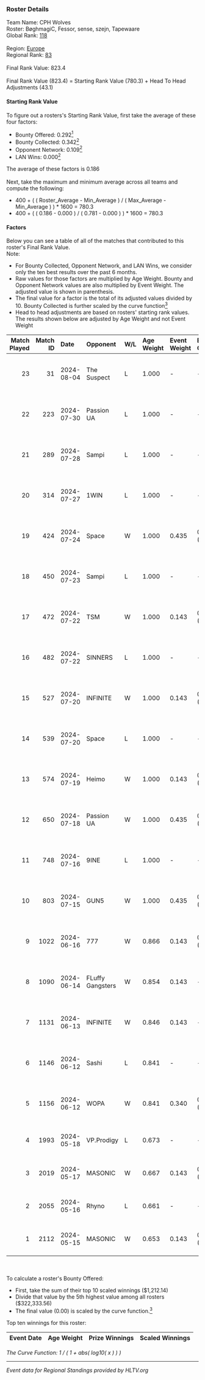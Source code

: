 ### Roster Details<br />
Team Name: CPH Wolves<br />
Roster: BøghmagiC, Fessor, sense, szejn, Tapewaare<br />
Global Rank: [118](../standings_global.md)<br />
<br />
Region: [Europe]( ../standings_europe.md)<br />
Regional Rank: [83]( ../standings_europe.md)<br />
<br />
Final Rank Value:  823.4<br />
<br />
Final Rank Value (823.4) = Starting Rank Value (780.3) + Head To Head Adjustments (43.1)<br />

#### Starting Rank Value<br />
To figure out a rosters's Starting Rank Value, first take the average of these four factors:<br />
- Bounty Offered: 0.292[<sup>1</sup>](#table2)
- Bounty Collected: 0.342[<sup>2</sup>](#table1)
- Opponent Network: 0.109[<sup>2</sup>](#table1)
- LAN Wins: 0.000[<sup>2</sup>](#table1)

The average of these factors is 0.186<br />
<br />
Next, take the maximum and minimum average across all teams and compute the following:<br />
- 400 + ( ( Roster_Average - Min_Average ) / ( Max_Average - Min_Average ) ) * 1600 = 780.3
- 400 + ( ( 0.186 - 0.000 ) / ( 0.781 - 0.000 ) ) * 1600 = 780.3


#### Factors<br />
Below you can see a table of all of the matches that contributed to this roster's Final Rank Value.<br />
Note:<br />

- For Bounty Collected, Opponent Network, and LAN Wins, we consider only the ten best results over the past 6 months.
- Raw values for those factors are multiplied by Age Weight. Bounty and Opponent Network values are also multiplied by Event Weight. The adjusted value is shown in parenthesis.
- The final value for a factor is the total of its adjusted values divided by 10. Bounty Collected is further scaled by the curve function[<sup>3</sup>](#curveFunction)
- Head to head adjustments are based on rosters' starting rank values. The results shown below are adjusted by Age Weight and not Event Weight
<span id="table1"></span><br />


| Match Played | Match ID | Date       | Opponent         | W/L | Age Weight | Event Weight | Bounty Collected | Opponent Network | LAN Wins  | H2H Adj. | Roster                                      |
| -: | -: | :- | :- | :- | :- | :- | :- | :- | :- | -: | :- |
|           23 |       31 | 2024-08-04 | The Suspect      | L   | 1.000      | -            | -                | -                | -         |   -13.99 | BøghmagiC, Fessor, sense, szejn, Tapewaare  |
|           22 |      223 | 2024-07-30 | Passion UA       | L   | 1.000      | -            | -                | -                | -         |    -6.21 | BøghmagiC, Fessor, sense, szejn, Tapewaare  |
|           21 |      289 | 2024-07-28 | Sampi            | L   | 1.000      | -            | -                | -                | -         |   -13.09 | BøghmagiC, Fessor, sense, szejn, Tapewaare  |
|           20 |      314 | 2024-07-27 | 1WIN             | L   | 1.000      | -            | -                | -                | -         |   -10.34 | BøghmagiC, Fessor, sense, szejn, Tapewaare  |
|           19 |      424 | 2024-07-24 | Space            | W   | 1.000      | 0.435        | 0.006 (0.003)    | 0.445 (0.193)    | 0 (0.000) |    18.43 | BøghmagiC, Fessor, sense, szejn, Tapewaare  |
|           18 |      450 | 2024-07-23 | Sampi            | L   | 1.000      | -            | -                | -                | -         |   -13.86 | BøghmagiC, Fessor, sense, szejn, Tapewaare  |
|           17 |      472 | 2024-07-22 | TSM              | W   | 1.000      | 0.143        | 0.040 (0.006)    | 0.435 (0.062)    | 0 (0.000) |    22.83 | BøghmagiC, Fessor, sense, szejn, Tapewaare  |
|           16 |      482 | 2024-07-22 | SINNERS          | L   | 1.000      | -            | -                | -                | -         |    -9.52 | BøghmagiC, Fessor, sense, szejn, Tapewaare  |
|           15 |      527 | 2024-07-20 | INFINITE         | W   | 1.000      | 0.143        | 0.000 (0.000)    | 0.188 (0.027)    | 0 (0.000) |     6.23 | BøghmagiC, Fessor, sense, szejn, Tapewaare  |
|           14 |      539 | 2024-07-20 | Space            | L   | 1.000      | -            | -                | -                | -         |   -12.58 | BøghmagiC, Fessor, sense, szejn, Tapewaare  |
|           13 |      574 | 2024-07-19 | Heimo            | W   | 1.000      | 0.143        | 0.006 (0.001)    | 0.107 (0.015)    | 0 (0.000) |     7.58 | BøghmagiC, Fessor, sense, szejn, Tapewaare  |
|           12 |      650 | 2024-07-18 | Passion UA       | W   | 1.000      | 0.435        | 0.173 (0.075)    | 1.000 (0.435)    | 0 (0.000) |    23.59 | BøghmagiC, Fessor, sense, szejn, Tapewaare  |
|           11 |      748 | 2024-07-16 | 9INE             | L   | 1.000      | -            | -                | -                | -         |   -12.43 | BøghmagiC, Fessor, sense, shadiy, Tapewaare |
|           10 |      803 | 2024-07-15 | GUN5             | W   | 1.000      | 0.435        | 0.073 (0.032)    | 0.569 (0.247)    | 0 (0.000) |    22.20 | BøghmagiC, Fessor, sense, szejn, Tapewaare  |
|            9 |     1022 | 2024-06-16 | 777              | W   | 0.866      | 0.143        | 0.015 (0.002)    | 0.180 (0.022)    | 0 (0.000) |    10.45 | BøghmagiC, Fessor, szejn, Tapewaare, tOPZ   |
|            8 |     1090 | 2024-06-14 | FLuffy Gangsters | W   | 0.854      | 0.143        | -                | 0.222 (0.027)    | 0 (0.000) |     6.49 | BøghmagiC, Fessor, szejn, Tapewaare, tOPZ   |
|            7 |     1131 | 2024-06-13 | INFINITE         | W   | 0.846      | 0.143        | -                | 0.188 (0.023)    | 0 (0.000) |     5.59 | BøghmagiC, Fessor, szejn, Tapewaare, tOPZ   |
|            6 |     1146 | 2024-06-12 | Sashi            | L   | 0.841      | -            | -                | -                | -         |    -2.43 | BøghmagiC, Fessor, szejn, Tapewaare, tOPZ   |
|            5 |     1156 | 2024-06-12 | WOPA             | W   | 0.841      | 0.340        | 0.001 (0.000)    | 0.126 (0.036)    | 0 (0.000) |     7.23 | BøghmagiC, Fessor, szejn, Tapewaare, tOPZ   |
|            4 |     1993 | 2024-05-18 | VP.Prodigy       | L   | 0.673      | -            | -                | -                | -         |    -8.06 | Basso, BøghmagiC, Fessor, szejn, vigg0      |
|            3 |     2019 | 2024-05-17 | MASONIC          | W   | 0.667      | 0.143        | 0.009 (0.001)    | -                | -         |    10.25 | Basso, BøghmagiC, Fessor, szejn, vigg0      |
|            2 |     2055 | 2024-05-16 | Rhyno            | L   | 0.661      | -            | -                | -                | -         |    -5.38 | Basso, BøghmagiC, Fessor, szejn, vigg0      |
|            1 |     2112 | 2024-05-15 | MASONIC          | W   | 0.653      | 0.143        | 0.009 (0.001)    | -                | -         |    10.07 | Basso, BøghmagiC, Fessor, szejn, vigg0      |

<br />
<span id="table2"></span><br />
To calculate a roster's Bounty Offered:<br />

- First, take the sum of their top 10 scaled winnings ($1,212.14)
- Divide that value by the 5th highest value among all rosters ($322,333.56)
- The final value (0.00) is scaled by the curve function.[<sup>3</sup>](#curveFunction)

Top ten winnings for this roster:<br />

| Event Date | Age Weight | Prize Winnings | Scaled Winnings |
| :- | -: | :- | :- |


<span id="curveFunction"></span>_The Curve Function: 1 / ( 1 + abs( log10( x ) ) )_<br />

---
_Event data for Regional Standings provided by HLTV.org_<br />
